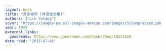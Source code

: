 ```yaml
---
layout: book
title: "苏东坡传 (林语堂文集)"
authors: ["Lin Yutang"]
cover: "https://images-na.ssl-images-amazon.com/images/S/compressed.photo.goodreads.com/books/1386748233i/19371619.jpg"
year: 1947
external_links:
  goodreads: https://www.goodreads.com/book/show/19371619
date_read: "2015-07-01"
---
```

